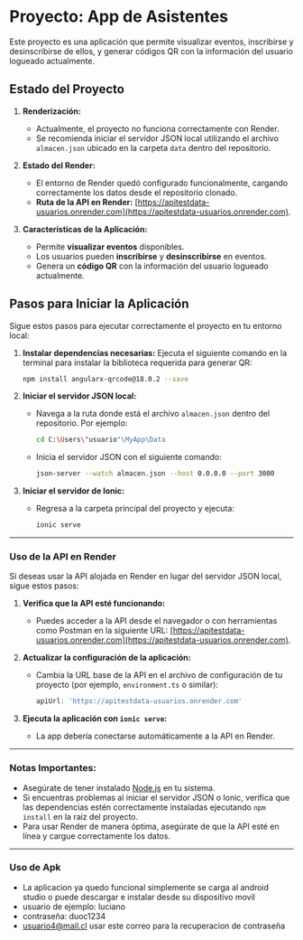 
# Proyecto: App de Asistentes

Este proyecto es una aplicación que permite visualizar eventos, inscribirse y desinscribirse de ellos, y generar códigos QR con la información del usuario logueado actualmente.

## Estado del Proyecto

1. **Renderización:**
   - Actualmente, el proyecto no funciona correctamente con Render.
   - Se recomienda iniciar el servidor JSON local utilizando el archivo `almacen.json` ubicado en la carpeta `data` dentro del repositorio.

2. **Estado del Render:**
   - El entorno de Render quedó configurado funcionalmente, cargando correctamente los datos desde el repositorio clonado.
   - **Ruta de la API en Render:** [https://apitestdata-usuarios.onrender.com](https://apitestdata-usuarios.onrender.com).

3. **Características de la Aplicación:**
   - Permite **visualizar eventos** disponibles.
   - Los usuarios pueden **inscribirse** y **desinscribirse** en eventos.
   - Genera un **código QR** con la información del usuario logueado actualmente.

## Pasos para Iniciar la Aplicación

Sigue estos pasos para ejecutar correctamente el proyecto en tu entorno local:

1. **Instalar dependencias necesarias:**
   Ejecuta el siguiente comando en la terminal para instalar la biblioteca requerida para generar QR:
   ```bash
   npm install angularx-qrcode@18.0.2 --save
   ```

2. **Iniciar el servidor JSON local:**
   - Navega a la ruta donde está el archivo `almacen.json` dentro del repositorio. Por ejemplo:
     ```bash
     cd C:\Users\"usuario"\MyApp\Data
     ```
   - Inicia el servidor JSON con el siguiente comando:
     ```bash
     json-server --watch almacen.json --host 0.0.0.0 --port 3000
     ```

3. **Iniciar el servidor de Ionic:**
   - Regresa a la carpeta principal del proyecto y ejecuta:
     ```bash
     ionic serve
     ```

---

### **Uso de la API en Render**

Si deseas usar la API alojada en Render en lugar del servidor JSON local, sigue estos pasos:

1. **Verifica que la API esté funcionando:**
   - Puedes acceder a la API desde el navegador o con herramientas como Postman en la siguiente URL:
     [https://apitestdata-usuarios.onrender.com](https://apitestdata-usuarios.onrender.com).

2. **Actualizar la configuración de la aplicación:**
   - Cambia la URL base de la API en el archivo de configuración de tu proyecto (por ejemplo, `environment.ts` o similar):
     ```javascript
     apiUrl: 'https://apitestdata-usuarios.onrender.com'
     ```

3. **Ejecuta la aplicación con `ionic serve`:**
   - La app debería conectarse automáticamente a la API en Render.

---

### **Notas Importantes:**

- Asegúrate de tener instalado [Node.js](https://nodejs.org) en tu sistema.
- Si encuentras problemas al iniciar el servidor JSON o Ionic, verifica que las dependencias estén correctamente instaladas ejecutando `npm install` en la raíz del proyecto.
- Para usar Render de manera óptima, asegúrate de que la API esté en línea y cargue correctamente los datos.

--- 

### **Uso de Apk**

- La aplicacion ya quedo funcional simplemente se carga al android studio o puede descargar e instalar desde su dispositivo movil
- usuario de ejemplo: luciano
- contraseña: duoc1234
- usuario4@mail.cl usar este correo para la recuperacion de contraseña
